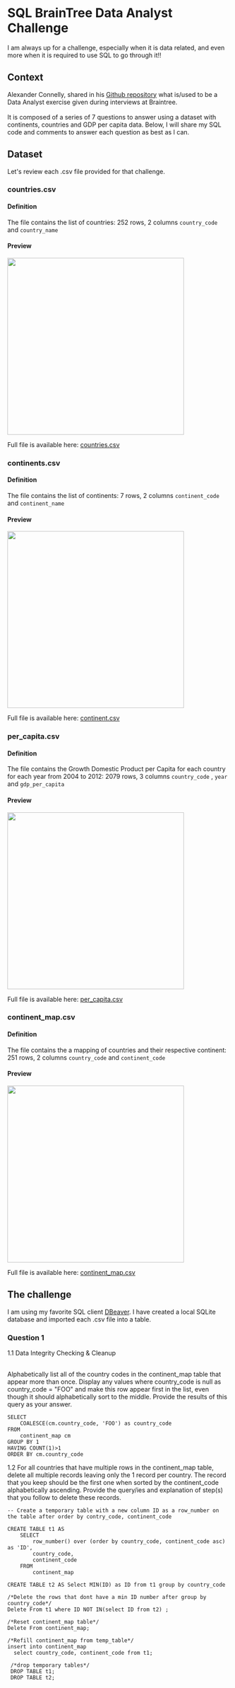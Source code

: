 # SQL BrainTree Data Analyst Challenge

I am always up for a challenge, especially when it is data related, and even more when it is required to use SQL to go through it!!

## Context

Alexander Connelly, shared in his [Github repository](https://github.com/AlexanderConnelly/BrainTree_SQL_Coding_Challenge_Data_Analyst) what is/used to be a Data Analyst exercise given during interviews at Braintree. <br><br>
It is composed of a series of 7 questions to answer using a dataset with continents, countries and GDP per capita data. Below, I will share my SQL code and comments to answer each question as best as I can.

## Dataset
Let's review each .csv file provided for that challenge.
### countries.csv
#### Definition
The file contains the list of countries: 252 rows, 2 columns `country_code` and `country_name`
#### Preview
<img src="https://github.com/mboss10/SQL_BrainTree_Data_Analyst_Challenge/blob/main/countries.png" width="400"> 

Full file is available here: [countries.csv](https://github.com/mboss10/SQL_BrainTree_Data_Analyst_Challenge/blob/main/countries.csv)

### continents.csv
#### Definition
The file contains the list of continents: 7 rows, 2 columns `continent_code` and `continent_name`
#### Preview
<img src="https://github.com/mboss10/SQL_BrainTree_Data_Analyst_Challenge/blob/main/continents.png" width="400">

Full file is available here: [continent.csv](https://github.com/mboss10/SQL_BrainTree_Data_Analyst_Challenge/blob/main/continents.csv)

### per_capita.csv
#### Definition
The file contains the Growth Domestic Product per Capita for each country for each year from 2004 to 2012: 2079 rows, 3 columns `country_code` , `year` and `gdp_per_capita`
#### Preview
<img src="https://github.com/mboss10/SQL_BrainTree_Data_Analyst_Challenge/blob/main/per_capita.png" width="400">

Full file is available here: [per_capita.csv](https://github.com/mboss10/SQL_BrainTree_Data_Analyst_Challenge/blob/main/per_capita.csv)

### continent_map.csv
#### Definition
The file contains the a mapping of countries and their respective continent: 251 rows, 2 columns `country_code` and `continent_code`
#### Preview
<img src="https://github.com/mboss10/SQL_BrainTree_Data_Analyst_Challenge/blob/main/continent_map.png" width="400">

Full file is available here: [continent_map.csv](https://github.com/mboss10/SQL_BrainTree_Data_Analyst_Challenge/blob/main/continent_map.csv)

## The challenge
I am using my favorite SQL client [DBeaver](https://dbeaver.io). I have created a local SQLite database and imported each .csv file into a table.

### Question 1
1.1 Data Integrity Checking & Cleanup <br><br>

Alphabetically list all of the country codes in the continent_map table that appear more than once. Display any values where country_code is null as country_code = "FOO" and make this row appear first in the list, even though it should alphabetically sort to the middle. 
Provide the results of this query as your answer. <br>
```
SELECT 
	COALESCE(cm.country_code, 'FOO') as country_code 
FROM 
	continent_map cm
GROUP BY 1 
HAVING COUNT(1)>1
ORDER BY cm.country_code 
```

1.2
For all countries that have multiple rows in the continent_map table, delete all multiple records leaving only the 1 record per country. The record that you keep should be the first one when sorted by the continent_code alphabetically ascending. Provide the query/ies and explanation of step(s) that you follow to delete these records.

```
-- Create a temporary table with a new column ID as a row_number on the table after order by contry_code, continent_code

CREATE TABLE t1 AS
	SELECT 
		row_number() over (order by country_code, continent_code asc) as 'ID',
		country_code,
		continent_code
	FROM 
		continent_map 
 
CREATE TABLE t2 AS Select MIN(ID) as ID from t1 group by country_code 
 
/*Delete the rows that dont have a min ID number after group by country_code*/
Delete From t1 where ID NOT IN(select ID from t2) ;

/*Reset continent_map table*/
Delete From continent_map;

/*Refill continent_map from temp_table*/
insert into continent_map
  select country_code, continent_code from t1;
 
 /*drop temporary tables*/
 DROP TABLE t1;
 DROP TABLE t2;
```
